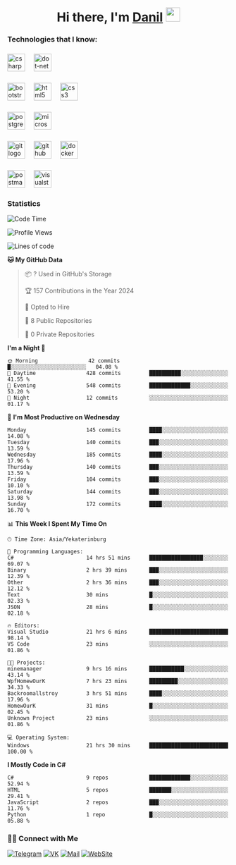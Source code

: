 <h1 align="center">Hi there, I'm <a href="https://vk.com/heindale" target="_blank">Danil</a> 
<img src="https://github.com/blackcater/blackcater/raw/main/images/Hi.gif" height="32"/></h1>

<h3 align="left">Technologies that I know:</h3>

###

<div align="left">
  <img src="https://img.shields.io/badge/C Sharp-239120?logo=csharp&logoColor=white&style=for-the-badge" height="40" alt="csharp logo"  />
  <img width="12" />
  <img src="https://img.shields.io/badge/.NET-512BD4?logo=dotnet&logoColor=white&style=for-the-badge" height="40" alt="dot-net logo"  />
  <img width="12" />
</div>

###

<div align="left">
  <img src="https://img.shields.io/badge/Bootstrap-7952B3?logo=bootstrap&logoColor=white&style=for-the-badge" height="40" alt="bootstrap logo"  />
  <img width="12" />
  <img src="https://img.shields.io/badge/HTML5-E34F26?logo=html5&logoColor=white&style=for-the-badge" height="40" alt="html5 logo"  />
  <img width="12" />
  <img src="https://img.shields.io/badge/CSS3-1572B6?logo=css3&logoColor=white&style=for-the-badge" height="40" alt="css3 logo"  />
</div>

###

<div align="left">
  <img src="https://img.shields.io/badge/PostgreSQL-4169E1?logo=postgresql&logoColor=white&style=for-the-badge" height="40" alt="postgresql logo"  />
  <img width="12" />
  <img src="https://img.shields.io/badge/Microsoft SQL Server-CC2927?logo=microsoftsqlserver&logoColor=white&style=for-the-badge" height="40" alt="microsoftsqlserver logo"  />
</div>

###

<div align="left">
  <img src="https://img.shields.io/badge/Git-F05032?logo=git&logoColor=white&style=for-the-badge" height="40" alt="git logo"  />
  <img width="12" />
  <img src="https://img.shields.io/badge/GitHub-181717?logo=github&logoColor=white&style=for-the-badge" height="40" alt="github logo"  />
  <img width="12" />
  <img src="https://img.shields.io/badge/Docker-2496ED?logo=docker&logoColor=white&style=for-the-badge" height="40" alt="docker logo"  />
</div>

###

<div align="left">
  <img src="https://img.shields.io/badge/Postman-FF6C37?logo=postman&logoColor=black&style=for-the-badge" height="40" alt="postman logo"  />
  <img width="12" />
  <img src="https://img.shields.io/badge/Visual Studio-5C2D91?logo=visualstudio&logoColor=white&style=for-the-badge" height="40" alt="visualstudio logo"  />
</div>

###

<h3 align="left">Statistics</h3>

<!--START_SECTION:waka-->
![Code Time](http://img.shields.io/badge/Code%20Time-200%20hrs%209%20mins-blue)

![Profile Views](http://img.shields.io/badge/Profile%20Views-0-blue)

![Lines of code](https://img.shields.io/badge/From%20Hello%20World%20I%27ve%20Written-704.3%20thousand%20lines%20of%20code-blue)

**🐱 My GitHub Data** 

> 📦 ? Used in GitHub's Storage 
 > 
> 🏆 157 Contributions in the Year 2024
 > 
> 💼 Opted to Hire
 > 
> 📜 8 Public Repositories 
 > 
> 🔑 0 Private Repositories 
 > 
**I'm a Night 🦉** 

```text
🌞 Morning                42 commits          █░░░░░░░░░░░░░░░░░░░░░░░░   04.08 % 
🌆 Daytime                428 commits         ██████████░░░░░░░░░░░░░░░   41.55 % 
🌃 Evening                548 commits         █████████████░░░░░░░░░░░░   53.20 % 
🌙 Night                  12 commits          ░░░░░░░░░░░░░░░░░░░░░░░░░   01.17 % 
```
📅 **I'm Most Productive on Wednesday** 

```text
Monday                   145 commits         ████░░░░░░░░░░░░░░░░░░░░░   14.08 % 
Tuesday                  140 commits         ███░░░░░░░░░░░░░░░░░░░░░░   13.59 % 
Wednesday                185 commits         ████░░░░░░░░░░░░░░░░░░░░░   17.96 % 
Thursday                 140 commits         ███░░░░░░░░░░░░░░░░░░░░░░   13.59 % 
Friday                   104 commits         ███░░░░░░░░░░░░░░░░░░░░░░   10.10 % 
Saturday                 144 commits         ███░░░░░░░░░░░░░░░░░░░░░░   13.98 % 
Sunday                   172 commits         ████░░░░░░░░░░░░░░░░░░░░░   16.70 % 
```


📊 **This Week I Spent My Time On** 

```text
🕑︎ Time Zone: Asia/Yekaterinburg

💬 Programming Languages: 
C#                       14 hrs 51 mins      █████████████████░░░░░░░░   69.07 % 
Binary                   2 hrs 39 mins       ███░░░░░░░░░░░░░░░░░░░░░░   12.39 % 
Other                    2 hrs 36 mins       ███░░░░░░░░░░░░░░░░░░░░░░   12.12 % 
Text                     30 mins             █░░░░░░░░░░░░░░░░░░░░░░░░   02.33 % 
JSON                     28 mins             █░░░░░░░░░░░░░░░░░░░░░░░░   02.18 % 

🔥 Editors: 
Visual Studio            21 hrs 6 mins       █████████████████████████   98.14 % 
VS Code                  23 mins             ░░░░░░░░░░░░░░░░░░░░░░░░░   01.86 % 

🐱‍💻 Projects: 
minemanager              9 hrs 16 mins       ███████████░░░░░░░░░░░░░░   43.14 % 
WpfHomewOurK             7 hrs 23 mins       █████████░░░░░░░░░░░░░░░░   34.33 % 
Backroomallstroy         3 hrs 51 mins       ████░░░░░░░░░░░░░░░░░░░░░   17.96 % 
HomewOurK                31 mins             █░░░░░░░░░░░░░░░░░░░░░░░░   02.45 % 
Unknown Project          23 mins             ░░░░░░░░░░░░░░░░░░░░░░░░░   01.86 % 

💻 Operating System: 
Windows                  21 hrs 30 mins      █████████████████████████   100.00 % 
```

**I Mostly Code in C#** 

```text
C#                       9 repos             █████████████░░░░░░░░░░░░   52.94 % 
HTML                     5 repos             ███████░░░░░░░░░░░░░░░░░░   29.41 % 
JavaScript               2 repos             ███░░░░░░░░░░░░░░░░░░░░░░   11.76 % 
Python                   1 repo              █░░░░░░░░░░░░░░░░░░░░░░░░   05.88 % 
```




<!--END_SECTION:waka-->

<h3> 🤝🏻 Connect with Me </h3>

[![Telegram](https://img.shields.io/badge/Telegram-2CA5E0?style=for-the-badge&logo=telegram&logoColor=white)](https://t.me/heindaledev)
[![VK](https://img.shields.io/badge/вконтакте-%232E87FB.svg?&style=for-the-badge&logo=vk&logoColor=white)](https://vk.com/heindale)
[![Mail](https://img.shields.io/badge/Email-red?&style=for-the-badge&logo=Mail.Ru)](mailto:example@ex.com)
[![WebSite](https://img.shields.io/badge/-website-green?style=for-the-badge)](http://heindale.is-a.dev/)
